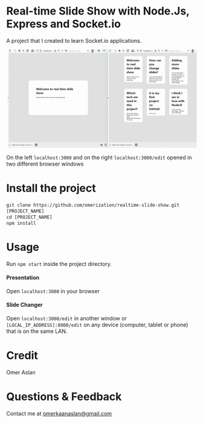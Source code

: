 # Real-time Slide Show with Node.Js, Express and Socket.io

A project that I created to learn Socket.io applications. 

![This is an image](https://raw.githubusercontent.com/omerization/realtime-slide-show/master/imgs/realtime-slider1.gif)

On the left `localhost:3000` and on the right `localhost:3000/edit` opened in two different browser windows

# Install the project
```
git clone https://github.com/omerization/realtime-slide-show.git [PROJECT_NAME]
cd [PROJECT_NAME]
npm install
```

# Usage

Run `npm start` inside the project directory.

#### Presentation
Open `localhost:3000` in your browser

#### Slide Changer 
Open `localhost:3000/edit` in another window or `[LOCAL_IP_ADDRESS]:8000/edit` on any device (computer, tablet or phone) that is on the same LAN.

# Credit

Omer Aslan

# Questions & Feedback

Contact me at omerkaanaslan@gmail.com

